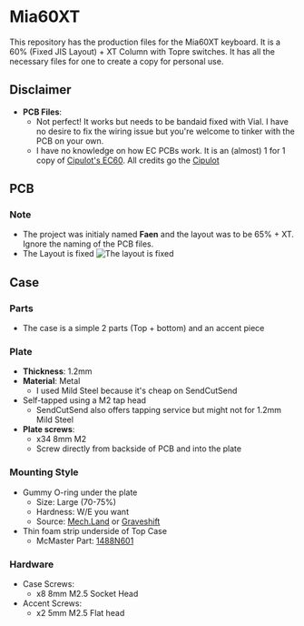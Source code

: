 # Mia60XT
This repository has the production files for the Mia60XT keyboard. It is a 60% (Fixed JIS Layout) + XT Column with Topre switches.
It has all the necessary files for one to create a copy for personal use.

##  Disclaimer
- **PCB Files**: 
  - Not perfect! It works but needs to be bandaid fixed with Vial. I have no desire to fix the wiring issue but you're welcome to tinker with the PCB on your own.
  - I have no knowledge on how EC PCBs work. It is an (almost) 1 for 1 copy of [Cipulot's EC60](https://github.com/Cipulot/EC60). All credits go the [Cipulot](https://github.com/Cipulot)

## PCB
### Note
- The project was initialy named **Faen** and the layout was to be 65% + XT. Ignore the naming of the PCB files.
- The Layout is fixed
![The layout is fixed](https://i.imgur.com/G2opOJH.jpg)

## Case
### Parts
- The case is a simple 2 parts (Top + bottom) and an accent piece
### Plate
- **Thickness**: 1.2mm
- **Material**: Metal
  - I used Mild Steel because it's cheap on SendCutSend
- Self-tapped using a M2 tap head
  - SendCutSend also offers tapping service but might not for 1.2mm Mild Steel
- **Plate screws**:
  - x34 8mm M2 
  - Screw directly from backside of PCB and into the plate
### Mounting Style
- Gummy O-ring under the plate
  - Size: Large (70-75%)
  - Hardness: W/E you want
  - Source: [Mech.Land](https://mech.land/) or [Graveshift](https://graveshift.com/)
- Thin foam strip underside of Top Case
  - McMaster Part: [1488N601](https://www.mcmaster.com/1488N601/)
### Hardware
- Case Screws:
  - x8 8mm M2.5 Socket Head
- Accent Screws:
  - x2 5mm M2.5 Flat head
